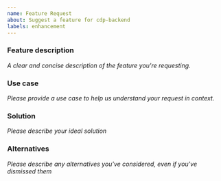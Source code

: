 ```yaml
---
name: Feature Request
about: Suggest a feature for cdp-backend
labels: enhancement
---
```


<!--
  ⚠️⚠️ Important ⚠️⚠️

  📖 Please read our Code of Conduct.
  🔎 Please search existing issues to avoid creating duplicates.
-->

### Feature description

_A clear and concise description of the feature you're requesting._

### Use case

_Please provide a use case to help us understand your request in context._

### Solution

_Please describe your ideal solution_

### Alternatives

_Please describe any alternatives you've considered, even if you've dismissed them_
